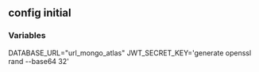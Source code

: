 ## config initial

### Variables

DATABASE_URL="url_mongo_atlas"
JWT_SECRET_KEY='generate openssl rand --base64 32'